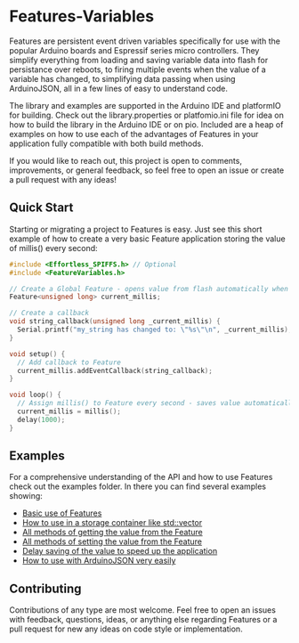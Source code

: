 # Features-Variables

Features are persistent event driven variables specifically for use with the popular Arduino boards and Espressif series micro controllers. They simplify everything from loading and saving variable data into flash for persistance over reboots, to firing multiple events when the value of a variable has changed, to simplifying data passing when using ArduinoJSON, all in a few lines of easy to understand code.

The library and examples are supported in the Arduino IDE and platformIO for building. Check out the library.properties or platfomio.ini file for idea on how to build the library in the Arduino IDE or on pio. Included are a heap of examples on how to use each of the advantages of Features in your application fully compatible with both build methods.

If you would like to reach out, this project is open to comments, improvements, or general feedback, so feel free to open an issue or create a pull request with any ideas!

## Quick Start

Starting or migrating a project to Features is easy. Just see this short example of how to create a very basic Feature application storing the value of millis() every second:

``` c++
#include <Effortless_SPIFFS.h> // Optional
#include <FeatureVariables.h>

// Create a Global Feature - opens value from flash automatically when using Effortless_SPIFFS!
Feature<unsigned long> current_millis;

// Create a callback
void string_callback(unsigned long _current_millis) {
  Serial.printf("my_string has changed to: \"%s\"\n", _current_millis);
}

void setup() {
  // Add callback to Feature
  current_millis.addEventCallback(string_callback);
}

void loop() {
  // Assign millis() to Feature every second - saves value automatically when using Effortless_SPIFFS!
  current_millis = millis();
  delay(1000);
}
```

## Examples
For a comprehensive understanding of the API and how to use Features check out the examples folder. In there you can find several examples showing:

- [Basic use of Features](examples/Basic_Use/Basic_Use.ino)
- [How to use in a storage container like std::vector](examples/Container_Example/Container_Example.ino)
- [All methods of getting the value from the Feature](examples/Alternate_Get_Methods/Alternate_Get_Methods.ino)
- [All methods of setting the value from the Feature](examples/Alternate_Set_Methods/Alternate_Set_Methods.ino)
- [Delay saving of the value to speed up the application](examples/Delayed_Saving/Delayed_Saving.ino)
- [How to use with ArduinoJSON very easily](examples/Using_ArduinoJson/Using_ArduinoJson.ino)

## Contributing

Contributions of any type are most welcome. Feel free to open an issues with feedback, questions, ideas, or anything else regarding Features or a pull request for new any ideas on code style or implementation.